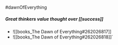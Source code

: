 #dawnOfEverything
##### Great thinkers value thought over [[success]]

- ![[books_The Dawn of Everything#262026817]]
 - ![[books_The Dawn of Everything#262026818]]`